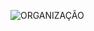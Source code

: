 ![ORGANIZAÇÃO](http://www.plantuml.com/plantuml/proxy?cache=no&src=https://github.com/mandregr2/sdacademy/blob/895b31ff04fe10a59bca1e821f3be1b8ab3361a4/SIEC%20GRUPO%202.puml)
